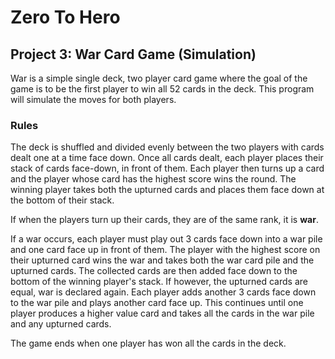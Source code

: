 # Zero To Hero

## Project 3: War Card Game (Simulation)

War is a simple single deck, two player card game where the goal of the game is to be the first player to win all 52 cards in the deck.
This program will simulate the moves for both players.

### Rules

The deck is shuffled and divided evenly between the two players with cards dealt one at a time face down.
Once all cards dealt, each player places their stack of cards face-down, in front of them.
Each player then turns up a card and the player whose card has the highest score wins the round.
The winning player takes both the upturned cards and places them face down at the bottom of their stack.

If when the players turn up their cards, they are of the same rank, it is **war**.

If a war occurs, each player must play out 3 cards face down into a war pile and one card face up in front of them.
The player with the highest score on their upturned card wins the war and takes both the war card pile and the upturned cards.
The collected cards are then added face down to the bottom of the winning player's stack.
If however, the upturned cards are equal, war is declared again.
Each player adds another 3 cards face down to the war pile and plays another card face up.
This continues until one player produces a higher value card and takes all the cards in the war pile and any upturned cards.

The game ends when one player has won all the cards in the deck.
